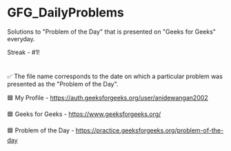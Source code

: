 # GFG_DailyProblems
Solutions to "Problem of the Day" that is presented on "Geeks for Geeks" everyday.

Streak - #1!
#
✅ The file name corresponds to the date on which a particular problem was presented as the "Problem of the Day".

🟦 My Profile - https://auth.geeksforgeeks.org/user/anidewangan2002

🟦 Geeks for Geeks - https://www.geeksforgeeks.org/

🟦 Problem of the Day - https://practice.geeksforgeeks.org/problem-of-the-day
#